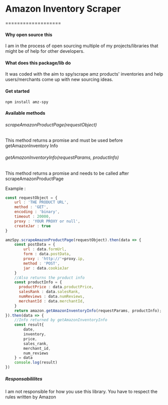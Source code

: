 # Amazon Inventory Scraper
===================
#### Why open source this
I am in the process of open sourcing multiple of my projects/libraries that might be of help for other developers.

#### What does this package/lib do
It was coded with the aim to spy/scrape amz products' inventories and help users/merchants come up with new sourcing ideas.


#### Get started
```
npm install amz-spy
```

#### Available methods

###### scrapeAmazonProductPage(requestObject)
This method returns a promise and must be used before getAmazonInventory Info


###### getAmazonInventoryInfo(requestParams, productInfo)
This method returns a promise and needs to be called after scrapeAmazonProductPage

Example :

```javascript
const requestObject = {
	url : 'THE PRODUCT URL',
    method : 'GET',
    encoding : 'binary',
    timeout : 20000,
    proxy : 'YOUR PROXY or null',
    createJar : true
}

amzSpy.scrapeAmazonProductPage(requestObject).then(data => {
	const postData = {
    	url : data.formUrl,
        form : data.postData,
        proxy : 'http://'+proxy.ip,
        method : 'POST',
        jar : data.cookieJar
    }
    //Also returns the product info
    const productInfo = {
      productPrice : data.productPrice,
      salesRank : data.salesRank,
      numReviews : data.numReviews,
      merchantId : data.merchantId,
    }
	return amazon.getAmazonInventoryInfo(requestParams, productInfo);
}).then(data => {
	//Info returned by getAmazonInventoryInfo
    const result{
    	date,
    	inventory,
        price,
        sales_rank,
        merchant_id,
        num_reviews
    } = data
    console.log(result)
})


```

##### Responsabililites
I am not responsible for how you use this library. You have to respect the rules written by Amazon
